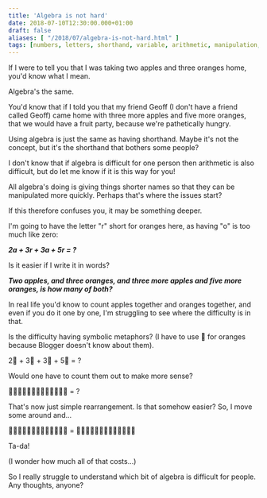 ```yaml
---
title: 'Algebra is not hard'
date: 2018-07-10T12:30:00.000+01:00
draft: false
aliases: [ "/2018/07/algebra-is-not-hard.html" ]
tags: [numbers, letters, shorthand, variable, arithmetic, manipulation, apples, fruit, algebra, difficulty, oranges, counting, mathematics, maths]
---
```


If I were to tell you that I was taking two apples and three oranges home, you'd know what I mean.

Algebra's the same.

You'd know that if I told you that my friend Geoff (I don't have a friend called Geoff) came home with three more apples and five more oranges, that we would have a fruit party, because we're pathetically hungry.

Using algebra is just the same as having shorthand. Maybe it's not the concept, but it's the shorthand that bothers some people?

I don't know that if algebra is difficult for one person then arithmetic is also difficult, but do let me know if it is this way for you!

All algebra's doing is giving things shorter names so that they can be manipulated more quickly. Perhaps that's where the issues start?

If this therefore confuses you, it may be something deeper.

I'm going to have the letter "r" short for oranges here, as having "o" is too much like zero:

_**2a + 3r + 3a + 5r = ?**_

Is it easier if I write it in words?

_**Two apples, and three oranges, and three more apples and five more oranges, is how many of both?**_

In real life you'd know to count apples together and oranges together, and even if you do it one by one, I'm struggling to see where the difficulty is in that.

Is the difficulty having symbolic metaphors? (I have to use 🔶 for oranges because Blogger doesn't know about them).

2🍏 + 3🔶 + 3🍏 + 5🔶 = ?

Would one have to count them out to make more sense?

🍏🍏🔶🔶🔶🍏🍏🍏🔶🔶🔶🔶🔶 = ?

That's now just simple rearrangement. Is that somehow easier? So, I move some around and...

🍏🍏🔶🔶🔶🍏🍏🍏🔶🔶🔶🔶🔶 = 🍏🍏🍏🍏🍏🔶🔶🔶🔶🔶🔶🔶🔶

Ta-da!

(I wonder how much all of that costs...)

So I really struggle to understand which bit of algebra is difficult for people. Any thoughts, anyone?